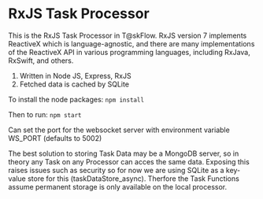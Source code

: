 # RxJS Task Processor

This is the RxJS Task Processor in T@skFlow. RxJS version 7 implements ReactiveX which is language-agnostic, and there are many implementations of the ReactiveX API in various programming languages, including RxJava, RxSwift, and others.

1. Written in Node JS, Express, RxJS
2. Fetched data is cached by SQLite

To install the node packages: `npm install` 

Then to run: `npm start` 

Can set the port for the websocket server with environment variable WS_PORT (defaults to 5002)

The best solution to storing Task Data may be a MongoDB server, so in theory any Task on any Processor can acces the same data. Exposing this raises issues such as security so for now we are using SQLite as a key-value store for this (taskDataStore_async). Therfore the Task Functions assume permanent storage is only available on the local processor.  